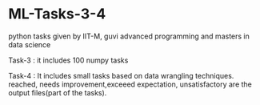 # ML-Tasks-3-4
python tasks given by IIT-M, guvi advanced programming and masters in data science

Task-3 : it includes 100 numpy tasks

Task-4 : It includes small tasks based on data wrangling techniques. reached, needs improvement,exceeed expectation, unsatisfactory are the output files(part of the tasks).
